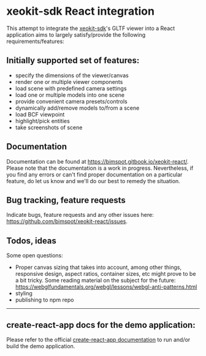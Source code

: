 # xeokit-sdk React integration

This attempt to integrate the [xeokit-sdk](https://github.com/xeokit/xeokit-sdk)'s GLTF viewer into a React application aims to largely satisfy/provide the following requirements/features:

## Initially supported set of features:
- specify the dimensions of the viewer/canvas
- render one or multiple viewer components
- load scene with predefined camera settings
- load one or multiple models into one scene
- provide convenient camera presets/controls
- dynamically add/remove models to/from a scene
- load BCF viewpoint
- highlight/pick entities
- take screenshots of scene

## Documentation
Documentation can be found at https://bimspot.gitbook.io/xeokit-react/. Please note that the documentation is a work in progress. Nevertheless, if you find any errors or can't find proper documentation on a particular feature, do let us know and we'll do our best to remedy the situation.

## Bug tracking, feature requests
Indicate bugs, feature requests and any other issues here: https://github.com/bimspot/xeokit-react/issues.


## Todos, ideas
Some open questions:

- Proper canvas sizing that takes into account, among other things, responsive design, aspect ratios, container sizes, etc might prove to be a bit tricky. Some reading material on the subject for the future: https://webglfundamentals.org/webgl/lessons/webgl-anti-patterns.html
- styling
- publishing to npm repo

---

## create-react-app docs for the demo application:

Please refer to the official [create-react-app documentation](https://facebook.github.io/create-react-app/docs/getting-started) to run and/or build the demo application.